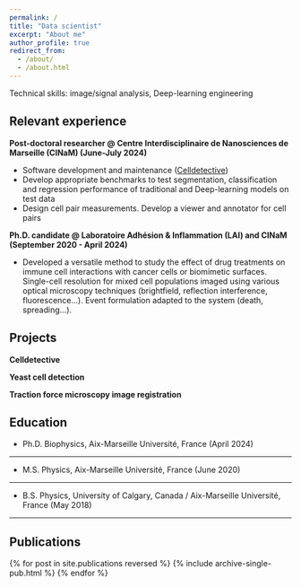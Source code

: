 ```yaml
---
permalink: /
title: "Data scientist"
excerpt: "About me"
author_profile: true
redirect_from: 
  - /about/
  - /about.html
---
```


Technical skills: image/signal analysis, Deep-learning engineering

## Relevant experience

<strong>Post-doctoral researcher @ Centre Interdisciplinaire de Nanosciences de Marseille (CINaM) (June-July 2024)</strong>

* Software development and maintenance ([Celldetective](https://github.com/remyeltorro/celldetective))
* Develop appropriate benchmarks to test segmentation, classification and regression performance of traditional and Deep-learning models on test data
* Design cell pair measurements. Develop a viewer and annotator for cell pairs
 
**Ph.D. candidate @ Laboratoire Adhésion & Inflammation (LAI) and CINaM (September 2020 - April 2024)**

* Developed a versatile method to study the effect of drug treatments on immune cell interactions with cancer cells or biomimetic surfaces. Single-cell resolution for mixed cell populations imaged using various optical microscopy techniques (brightfield, reflection interference, fluorescence...). Event formulation adapted to the system (death, spreading...).

  
## Projects

**Celldetective**

**Yeast cell detection**

**Traction force microscopy image registration**


## Education


* Ph.D. Biophysics, Aix-Marseille Université, France (April 2024)

---

* M.S. Physics, Aix-Marseille Université, France (June 2020)

---

* B.S. Physics, University of Calgary, Canada / Aix-Marseille Université, France (May 2018)

---

## Publications

<style style="text/css">
  	.hoverTable{
		width:100%; 
		border-collapse:collapse; 
		border: 0px;
	}
	.hoverTable td{ 
		padding:7px; border:#4e95f4 0px solid;
	}
	/* Define the default color for all the table rows */
	.hoverTable tr{
		background: #ffffff;
	}
	/* Define the hover highlight color for the table row */
    .hoverTable tr:hover {
          background-color: #f7f7f7;
    }
</style>

<table class="hoverTable">
  <col style="width:70%">
  <col style="width:30%">
  {% for post in site.publications reversed %}
    {% include archive-single-pub.html %}
  {% endfor %}
</table>
